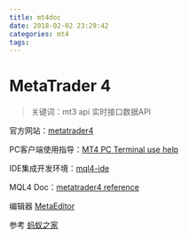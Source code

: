 ```yaml
---
title: mt4doc
date: 2018-02-02 23:29:42
categories: mt4
tags:
---
```


# MetaTrader 4
> 关键词：mt3 api 实时接口数据API

官方网站：[metatrader4](https://www.metatrader4.com/zh)

PC客户端使用指导：[MT4 PC Terminal use help](https://www.metatrader4.com/zh/trading-platform/help)

IDE集成开发环境：[mql4-ide](https://www.metatrader4.com/zh/automated-trading/mql4-ide)

MQL4 Doc：[metatrader4 reference](https://docs.mql4.com/cn)

编辑器 [MetaEditor](https://www.metatrader4.com/zh/automated-trading/metaeditor)

参考 [蚂蚁之家](http://www.codes51.com/itwd/4347570.html)